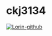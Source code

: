 # ckj3134
[![Lorin-github](https://github-readme-stats.vercel.app/api?username=ckj3134)](https://github.com/ckj3134/github-readme-stats)